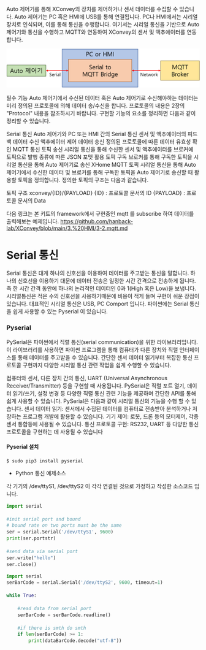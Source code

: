 
Auto 제어기를 통해 XConvey의 장치를 제어하거나 센서 데이터를 수집할 수 있습니다. Auto 제어기는 PC 혹은 HMI에 USB를 통해 연결됩니다. PC나 HMI에서는 시리얼 장치로 인식되며, 이를 통해 통신을 수행합니다. 여기서는 시리얼 통신을 기반으로 Auto 제어기와 통신을 수행하고 MQTT와 연동하여 XConvey의 센서 및 액추에이터를 연동합니다.

![](image/serialtomqtt.png)

필수 기능
Auto 제어기에서 수신된 데이터 혹은 Auto 제어기로 수신해야하는 데이터는 미리 정의된 프로토콜에 의해 데이터 송/수신을 합니다. 프로토콜의 내용은 2장의 "Protocol" 내용을 참조하시기 바랍니다.
구현할 기능의 요소를 정리하면 다음과 같이 정리할 수 있습니다.

Serial 통신
Auto 제어기와 PC 또는 HMI 간의 Serial 통신
센서 및 액추에이터의 피드백 데이터 수신
액추에이터 제어 데이터 송신
정의된 프로토콜에 따른 데이터 유효성 확인
MQTT 통신
토픽 송신
시리얼 통신을 통해 수신한 센서 및 액추에이터를 브로커에 토픽으로 발행
종류에 따른 JSON 포맷 활용
토픽 구독
브로커를 통해 구독한 토픽을 시리얼 통신을 통해 Auto 제어기로 송신
XHome MQTT 토픽
시리얼 통신을 통해 Auto 제어기에서 수신한 데이터 및 브로커를 통해 구독한 토픽을 Auto 제어기로 송신할 때 활용할 토픽을 정의합니다. 정의한 토픽의 구조는 다음과 같습니다.

토픽 구조
xconvey/{ID}/{PAYLOAD}
{ID} : 프로토콜 문서의 ID
{PAYLOAD} : 프로토콜 문서의 Data

다음 링크는 본 키트의 framework에서 구현중인 mqtt 를 subscribe 하여 데이터를 출력해보는 예제입니다.
https://github.com/hanback-lab/XConvey/blob/main/3.%20HMI/3-2.mqtt.md


# Serial 통신
Serial 통신은 대게 하나의 신호선을 이용하여 데이터를 주고받는 통신을 말합니다. 하나의 신호선을 이용하기 대문에 데이터 전송은 일정한 시간 간격으로 전송하게 됩니다. 즉 한 시간 간격 동안에 하나의 논리적인 데이터인 0과 1(High 혹은 Low)을 보냅니다. 시리얼통신은 적은 수의 신호선을 사용하기때문에 비용이 적게 들며 구현이 쉬운 장점이 있습니다. 대표적인 시리얼 통신은 USB, PC Comport 입니다.
파이썬에는 Serial 통신을 쉽게 사용할 수 있는 Pyserial 이 있습니다.


### Pyserial
PySerial은 파이썬에서 직렬 통신(serial communication)을 위한 라이브러리입니다. 이 라이브러리를 사용하면 파이썬 프로그램을 통해 컴퓨터가 다른 장치와 직렬 인터페이스를 통해 데이터를 주고받을 수 있습니다. 간단한 센서 데이터 읽기부터 복잡한 통신 프로토콜 구현까지 다양한 시리얼 통신 관련 작업을 쉽게 수행할 수 있습니다. 

컴퓨터와 센서, 다른 장치 간의 통신, UART (Universal Asynchronous Receiver/Transmitter) 등을 구현할 때 사용됩니다. 
PySerial은 직렬 포트 열기, 데이터 읽기/쓰기, 설정 변경 등 다양한 직렬 통신 관련 기능을 제공하며 간단한 API를 통해 쉽게 사용할 수 있습니다.
PySerial은 다음과 같이 시리얼 통신의 기능을 수행 할 수 있습니다.
센서 데이터 읽기:
센서에서 수집된 데이터를 컴퓨터로 전송받아 분석하거나 저장하는 프로그램 개발에 활용할 수 있습니다.
기기 제어:
로봇, 드론 등의 모터제어, 각종 센서 통합등에 사용될 수 있습니다.
통신 프로토콜 구현:
RS232, UART 등 다양한 통신 프로토콜을 구현하는 데 사용될 수 있습니다

#### Pyserial 설치
```out
$ sudo pip3 install pyserial
```
- Python 통신 예제소스

각 기기의 /dev/ttyS1, /dev/ttyS2 이 각각 연결된 것으로 가정하고 작성한 소스코드 입니다.

```python
import serial

#init serial port and bound
# bound rate on two ports must be the same
ser = serial.Serial('/dev/ttyS1', 9600)
print(ser.portstr)

#send data via serial port
ser.write("hello")
ser.close()


```

```python
import serial
serBarCode = serial.Serial('/dev/ttyS2', 9600, timeout=1)

while True:

    #read data from serial port
    serBarCode = serBarCode.readline()

    #if there is smth do smth
    if len(serBarCode) >= 1:
        print(dataBarCode.decode("utf-8"))
```
